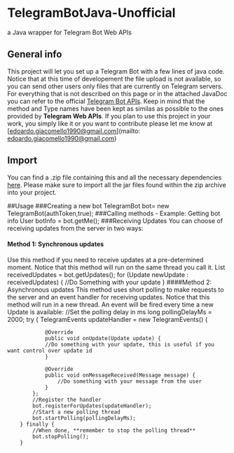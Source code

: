 # TelegramBotJava-Unofficial
a Java wrapper for Telegram Bot Web APIs
## General info
This project will let you set up a Telegram Bot with a few lines of java code. 
Notice that at this time of developement the file upload is not available, so you can send other users only files that are currently on Telegram servers.
For everything that is not described on this page or in the attached JavaDoc you can refer to the official [Telegram Bot APIs](https://core.telegram.org/bots/api/). Keep in mind that the method and Type names have been kept as similas as possible to the ones provided by **Telegram Web APIs**. 
If you plan to use this project in your work, you simply like it or you want to contribute please let me know at [edoardo.giacomello1990@gmail.com](mailto: edoardo.giacomello1990@gmail.com)
## Import 
You can find a .zip file containing this and all the necessary dependencies [here](https://github.com/edoardogiacomello/TelegramBotJava-Unofficial/blob/master/TelegramBotJava-Unofficial-0.1d.zip?raw=true). Please make sure to import all the jar files found within the zip archive into your project.

##Usage
###Creating a new bot
	 TelegramBot bot= new TelegramBot(authToken,true);
###Calling methods - Example: Getting bot info
	 User botInfo = bot.getMe();
###Receiving Updates
You can choose of receiving updates from the server in two ways:
#### Method 1: Synchronous updates
Use this method if you need to receive updates at a pre-determined moment. Notice that this method will run on the same thread you call it.
	List<Update> receivedUpdates = bot.getUpdates();
		for (Update newUpdate : receivedUpdates) {
			//Do Something with your update
		}
####Method 2: Asynchronous updates
This method uses short polling to make requests to the server and an event handler for receiving updates.
Notice that this method will run in a new thread. An event will be fired every time a new Update is available:
	//Set the polling delay in ms
	long pollingDelayMs = 2000;
		try {
			TelegramEvents updateHandler = new TelegramEvents() {
				
				@Override
				public void onUpdate(Update update) {
				//Do something with your update, this is useful if you want control over update id
				}
				
				@Override
				public void onMessageReceived(Message message) {
					//Do something with your message from the user
				}
			};
			//Register the handler
			bot.registerForUpdates(updateHandler);
			//Start a new polling thread
			bot.startPolling(pollingDelayMs);
		} finally {
			//When done, **remember to stop the polling thread**
			bot.stopPolling();
		}
